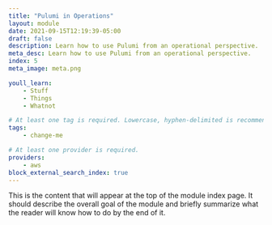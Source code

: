 ```yaml
---
title: "Pulumi in Operations"
layout: module
date: 2021-09-15T12:19:39-05:00
draft: false
description: Learn how to use Pulumi from an operational perspective.
meta_desc: Learn how to use Pulumi from an operational perspective.
index: 5
meta_image: meta.png

youll_learn:
    - Stuff
    - Things
    - Whatnot

# At least one tag is required. Lowercase, hyphen-delimited is recommended.
tags:
    - change-me

# At least one provider is required.
providers:
    - aws
block_external_search_index: true
---
```


This is the content that will appear at the top of the module index page. It should
describe the overall goal of the module and briefly summarize what the reader will know
how to do by the end of it.
